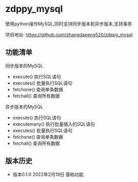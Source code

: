 # zdppy_mysql
使用python操作MySQL,同时支持同步版本和异步版本,支持事务

项目地址: https://github.com/zhangdapeng520/zdppy_mysql

## 功能清单
同步版本的MySQL
- execute() 执行SQL语句
- executes() 批量执行SQL语句
- fetchone() 查询单条数据
- fetchall() 查询所有数据

异步版本的MySQL
- execute() 执行SQL语句
- executemany() 执行批量插入的SQL语句
- executes() 批量执行SQL语句
- fetchone() 查询单条数据
- fetchall() 查询所有数据

## 版本历史
- 版本0.1.0 2022年2月19日 基础功能
